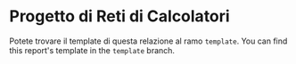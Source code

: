 # Progetto di Reti di Calcolatori

Potete trovare il template di questa relazione al ramo `template`.
You can find this report's template in the `template` branch.

